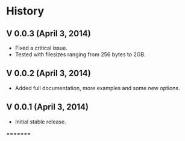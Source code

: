 # History

## V 0.0.3 (April 3, 2014)
* Fixed a critical issue.
* Tested with filesizes ranging from 256 bytes to 2GB.

## V 0.0.2 (April 3, 2014)
* Added full documentation, more examples and some new options.

## V 0.0.1 (April 3, 2014)
* Initial stable release.

=======
